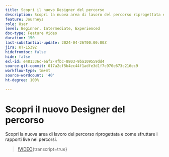 ```yaml
---
title: Scopri il nuovo Designer del percorso
description: Scopri la nuova area di lavoro del percorso riprogettata e come sfruttare i rapporti live nei percorsi.
feature: Journeys
role: User
level: Beginner, Intermediate, Experienced
doc-type: Feature Video
duration: 150
last-substantial-update: 2024-04-26T00:00:00Z
jira: KT-15392
hidefromtoc: false
hide: false
exl-id: e481336c-eaf2-4fbc-8803-9ba109559dd4
source-git-commit: 017a2cf5b4ec44f1adfe3d1f7c970e673c216ec9
workflow-type: tm+mt
source-wordcount: '40'
ht-degree: 100%

---
```


# Scopri il nuovo Designer del percorso

Scopri la nuova area di lavoro del percorso riprogettata e come sfruttare i rapporti live nei percorsi.

>[!VIDEO](https://video.tv.adobe.com/v/3443603/?learn=on&captions=ita){transcript=true}

